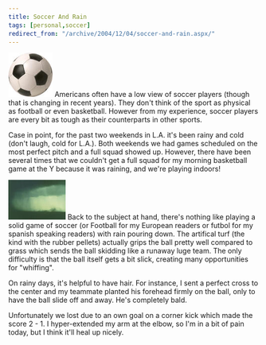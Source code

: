 ```yaml
---
title: Soccer And Rain
tags: [personal,soccer]
redirect_from: "/archive/2004/12/04/soccer-and-rain.aspx/"
---
```


![Soccer Ball](/assets/images/SoccerBallBW.jpg) Americans often have a low view
of soccer players (though that is changing in recent years). They don't
think of the sport as physical as football or even basketball. However
from my experience, soccer players are every bit as tough as their
counterparts in other sports.

Case in point, for the past two weekends in L.A. it's been rainy and
cold (don't laugh, cold for L.A.). Both weekends we had games scheduled
on the most perfect pitch and a full squad showed up. However, there
have been several times that we couldn't get a full squad for my morning
basketball game at the Y because it was raining, and we're playing
indoors!

![Rain](/assets/images/rain.jpg) Back to the subject at hand, there's nothing
like playing a solid game of soccer (or Football for my European readers
or futbol for my spanish speaking readers) with rain pouring down. The
artifical turf (the kind with the rubber pellets) actually grips the
ball pretty well compared to grass which sends the ball skidding like a
runaway luge team. The only difficulty is that the ball itself gets a
bit slick, creating many opportunities for "whiffing".

On rainy days, it's helpful to have hair. For instance, I sent a perfect
cross to the center and my teammate planted his forehead firmly on the
ball, only to have the ball slide off and away. He's completely bald.

Unfortunately we lost due to an own goal on a corner kick which made the
score 2 - 1. I hyper-extended my arm at the elbow, so I'm in a bit of
pain today, but I think it'll heal up nicely.

